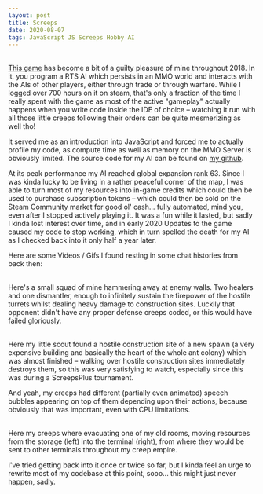 ```yaml
---
layout: post
title: Screeps
date: 2020-08-07
tags: JavaScript JS Screeps Hobby AI
---
```


<object data="{{site.url}}/assets/images/screeps/SquadAction.mp4"/><br>
<a href="https://screeps.com">This game</a> has become a bit of a guilty pleasure of mine throughout 2018. In it, you program a RTS AI which persists in an MMO world and interacts with the AIs of other players, either through trade or through warfare. While I logged over 700 hours on it on steam, that's only a fraction of the time I really spent with the game as most of the active "gameplay" actually happens when you write code inside the IDE of choice – watching it run with all those little creeps following their orders can be quite mesmerizing as well tho!

It served me as an introduction into JavaScript and forced me to actually profile my code, as compute time as well as memory on the MMO Server is obviously limited. The source code for my AI can be found on <a href="https://github.com/Jacudibu/Screeps-AI">my github</a>.

At its peak performance my AI reached global expansion rank 63. Since I was kinda lucky to be living in a rather peaceful corner of the map, I was able to turn most of my resources into in-game credits which could then be used to purchase subscription tokens – which could then be sold on the Steam Community market for good ol' cash... fully automated, mind you, even after I stopped actively playing it. It was a fun while it lasted, but sadly I kinda lost interest over time, and in early 2020 Updates to the game caused my code to stop working, which in turn spelled the death for my AI as I checked back into it only half a year later.

Here are some Videos / Gifs I found resting in some chat histories from back then:

<object data="{{site.url}}/assets/images/screeps/SquadAction.mp4"/><br>
Here's a small squad of mine hammering away at enemy walls. Two healers and one dismantler, enough to infinitely sustain the firepower of the hostile turrets whilst dealing heavy damage to construction sites. Luckily that opponent didn't have any proper defense creeps coded, or this would have failed gloriously.

<object data="{{site.url}}/assets/images/screeps/STOMPED.mp4"/><br>
Here my little scout found a hostile construction site of a new spawn (a very expensive building and basically the heart of the whole ant colony) which was almost finished – walking over hostile construction sites immediately destroys them, so this was very satisfying to watch, especially since this was during a ScreepsPlus tournament. 

And yeah, my creeps had different (partially even animated) speech bubbles appearing on top of them depending upon their actions, because obviously that was important, even with CPU limitations.

<object data="{{site.url}}/assets/images/screeps/evacuation.mp4"/><br>
Here my creeps where evacuating one of my old rooms, moving resources from the storage (left) into the terminal (right), from where they would be sent to other terminals throughout my creep empire.

I've tried getting back into it once or twice so far, but I kinda feel an urge to rewrite most of my codebase at this point, sooo... this might just never happen, sadly.